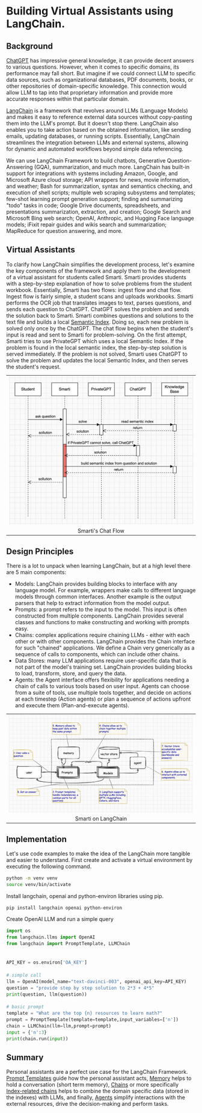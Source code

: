 # Building Virtual Assistants using LangChain.

## Background
[ChatGPT](https://en.wikipedia.org/wiki/ChatGPT) has impressive general knowledge, it can provide decent answers to various questions. However, when it comes to specific domains, its performance may fall short. But imagine if we could connect LLM to specific data sources, such as organizational databases, PDF documents, books, or other repositories of domain-specific knowledge. This connection would allow LLM to tap into that proprietary information and provide more accurate responses within that particular domain.

[LangChain](https://en.wikipedia.org/wiki/LangChain) is a framework that revolves around LLMs (Language Models) and makes it easy to reference external data sources without copy-pasting them into the LLM's prompt. But it doesn't stop there. LangChain also enables you to take action based on the obtained information, like sending emails, updating databases, or running scripts. Essentially, LangChain streamlines the integration between LLMs and external systems, allowing for dynamic and automated workflows beyond simple data referencing.

We can use LangChain Framework to build chatbots, Generative Question-Answering (GQA), summarization, and much more. LangChain has built-in support for integrations with systems including Amazon, Google, and Microsoft Azure cloud storage; API wrappers for news, movie information, and weather; Bash for summarization, syntax and semantics checking, and execution of shell scripts; multiple web scraping subsystems and templates; few-shot learning prompt generation support; finding and summarizing "todo" tasks in code; Google Drive documents, spreadsheets, and presentations summarization, extraction, and creation; Google Search and Microsoft Bing web search; OpenAI, Anthropic, and Hugging Face language models; iFixit repair guides and wikis search and summarization; MapReduce for question answering, and more.

## Virtual Assistants 
To clarify how LangChain simplifies the development process, let's examine the key components of the framework and apply them to the development of a virtual assistant for students called Smarti. Smarti provides students with a step-by-step explanation of how to solve problems from the student workbook. Essentially, Smarti has two flows: ingest flow and chat flow. Ingest flow is fairly simple, a student scans and uploads workbooks. Smarti performs the OCR job that translates images to text, parses questions, and sends each question to ChatGPT. ChatGPT solves the problem and sends the solution back to Smarti. Smarti combines questions and solutions to the text file and builds a local [Semantic Index](https://en.wikipedia.org/wiki/Latent_semantic_analysis). Doing so, each new problem is solved only once by the ChatGPT. The chat flow begins when the student's input is read and sent to Smarti for problem-solving. On the first attempt, Smarti tries to use PrivateGPT which uses a local Semantic Index. If the problem is found in the local semantic index, the step-by-step solution is served immediately. If the problem is not solved, Smarti uses ChatGPT to solve the problem and updates the local Semantic Index, and then serves the student's request.
<table width="256px">
  <tr>
    <td><img src="./sequence-1.png"/></td>
  </tr>
  <tr>
    <td align="center">Smarti's Chat Flow</td>
  </tr>
</table> 


## Design Principles
There is a lot to unpack when learning LangChain, but at a high level there are 5 main components: 
- Models: LangChain provides building blocks to interface with any language model. For example, wrappers make calls to different language models through common interfaces. Another example is the output parsers that help to extract information from the model output.
- Prompts: a prompt refers to the input to the model. This input is often constructed from multiple components. LangChain provides several classes and functions to make constructing and working with prompts easy.
- Chains: complex applications require chaining LLMs - either with each other or with other components. LangChain provides the Chain interface for such "chained" applications. We define a Chain very generically as a sequence of calls to components, which can include other chains. 
- Data Stores: many LLM applications require user-specific data that is not part of the model's training set. LangChain provides building blocks to load, transform, store, and query the data.
- Agents: the Agent interface offers flexibility for applications needing a chain of calls to various tools based on user input. Agents can choose from a suite of tools, use multiple tools together, and decide on actions at each timestep (Action agents) or plan a sequence of actions upfront and execute them (Plan-and-execute agents).
<table width="256px">
  <tr>
    <td><img src="./langchain.png"/></td>
  </tr>
  <tr>
    <td align="center">Smarti on LangChain</td>
  </tr>
</table>

## Implementation
Let's use code examples to make the idea of the LangChain more tangible and easier to understand. First create and activate a virtual environment by executing the following command.
```bash
python -m venv venv
source venv/bin/activate
```
Install langchain, openai and python-environ libraries using pip.
```
pip install langchain openai python-environ
```
Create OpenAI LLM and run a simple query
```python
import os
from langchain.llms import OpenAI
from langchain import PromptTemplate, LLMChain


API_KEY = os.environ['OA_KEY']

# simple call 
llm = OpenAI(model_name="text-davinci-003", openai_api_key=API_KEY)
question = "provide step by step solution to 2*3 + 4*5"
print(question, llm(question))

# basic prompt 
template = "What are the top {n} resources to learn math?"
prompt = PromptTemplate(template=template,input_variables=['n'])
chain = LLMChain(llm=llm,prompt=prompt)
input = {'n':3}
print(chain.run(input))
```




## Summary
Personal assistants are a perfect use case for the LangChain Framework. [Prompt Templates](https://docs.langchain.com/docs/components/prompts/prompt-template) guide how the personal assistant acts, [Memory](https://docs.langchain.com/docs/components/memory/chat_message_history) helps to hold a conversation (short term memory), [Chains](https://docs.langchain.com/docs/components/chains/) or more specifically [Index-related chains](https://docs.langchain.com/docs/components/chains/index_related_chains) helps to combine the domain specific data (stored in the indexes) with LLMs, and finally, [Agents](https://docs.langchain.com/docs/components/agents/) simplify interactions with the external resources, drive the decision-making and perform tasks.


  










